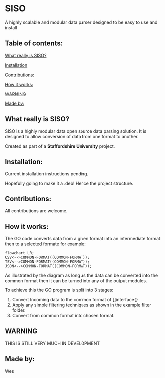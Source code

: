 # SISO
A highly scalable and modular data parser designed to be easy to use and install

## Table of contents:

[What really is SISO?](#What-really-is-SISO?)

[Installation](#Installation)

[Contributions:](#Contributions)

[How it works:](#How-it-works)

[WARNING](#warning)

[Made by:](#Made-by)

## What really is SISO?

SISO is a highly modular data open source data parsing solution. It is designed to allow conversion of data from one format to another.

Created as part of a **Staffordshire University** project.

## Installation:

Current installation instructions pending.

Hopefully going to make it a .deb! Hence the project structure.

## Contributions:

All contributions are welcome.

## How it works:

The GO code converts data from a given format into an intermediate format then to a selected formate for example:

```mermaid
flowchart LR;
CSV<-->COMMON-FORMAT((COMMON-FORMAT));
TSV<-->COMMON-FORMAT((COMMON-FORMAT));
JSON<-->COMMON-FORMAT((COMMON-FORMAT));
```

As illustrated by the diagram as long as the data can be converted into the common format then it can be turned into any of the output modules.

To achieve this the GO program is split into 3 stages:

1. Convert Incoming data to the common format of []interface{}
2. Apply any simple filtering techniques as shown in the example filter folder.
3. Convert from common format into chosen format.

## WARNING

THIS IS STILL VERY MUCH IN DEVELOPMENT

## Made by:
Wes
